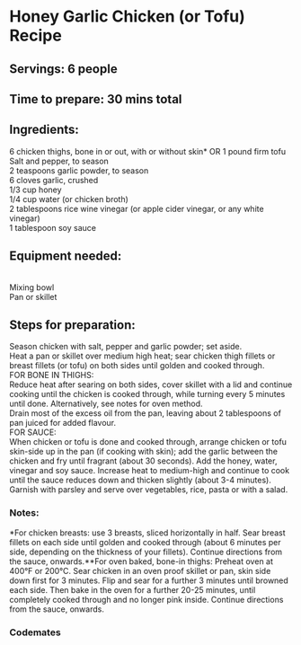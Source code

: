 # Honey Garlic Chicken (or Tofu) Recipe

## Servings: 6 people

## Time to prepare: 30 mins total

## Ingredients:
  6 chicken thighs, bone in or out, with or without skin*
  OR 1 pound firm tofu
  <br>Salt and pepper, to season
<br>2 teaspoons garlic powder, to season
<br>6 cloves garlic, crushed
<br>1/3 cup honey
<br>1/4 cup water (or chicken broth)
<br>2 tablespoons rice wine vinegar (or apple cider vinegar, or any white vinegar)
<br>1 tablespoon soy sauce

## Equipment needed:
<br>Mixing bowl
<br>Pan or skillet

## Steps for preparation:
Season chicken with salt, pepper and garlic powder; set aside.
<br>Heat a pan or skillet over medium high heat; sear chicken thigh fillets or breast fillets (or tofu) on both sides until golden and cooked through.
<br>FOR BONE IN THIGHS:
<br>Reduce heat after searing on both sides, cover skillet with a lid and continue cooking until the chicken is cooked through, while turning every 5 minutes until done. Alternatively, see notes for oven method.
<br>Drain most of the excess oil from the pan, leaving about 2 tablespoons of pan juiced for added flavour.
<br>FOR SAUCE:
<br>When chicken or tofu is done and cooked through, arrange chicken or tofu skin-side up in the pan (if cooking with skin); add the garlic between the chicken and fry until fragrant (about 30 seconds). Add the honey, water, vinegar and soy sauce. Increase heat to medium-high and continue to cook until the sauce reduces down and thicken slightly (about 3-4 minutes).
<br>Garnish with parsley and serve over vegetables, rice, pasta or with a salad.

### Notes:
*For chicken breasts: use 3 breasts, sliced horizontally in half. Sear breast fillets on each side until golden and cooked through (about 6 minutes per side, depending on the thickness of your fillets). Continue directions from the sauce, onwards.**For oven baked, bone-in thighs: Preheat oven at 400°F or 200°C. Sear chicken in an oven proof skillet or pan, skin side down first for 3 minutes. Flip and sear for a further 3 minutes until browned each side. Then bake in the oven for a further 20-25 minutes, until completely cooked through and no longer pink inside. Continue directions from the sauce, onwards.

### Codemates #
